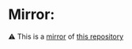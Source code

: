 # Mirror:
⚠️ This is a [mirror](https://git.restartfu.com/restart/git-mirror) of [this repository](https://git.restartfu.com/solar/teams)

